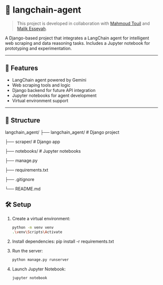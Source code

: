 # 🤖 langchain-agent

> This project is developed in collaboration with [Mahmoud Touil](https://github.com/MahmoudTouil25) and [Malik Esseyah](https://github.com/MalekEssayeh).


A Django-based project that integrates a LangChain agent for intelligent web scraping and data reasoning tasks. Includes a Jupyter notebook for prototyping and experimentation.

---

## 🚀 Features

- LangChain agent powered by Gemini
- Web scraping tools and logic
- Django backend for future API integration
- Jupyter notebooks for agent development
- Virtual environment support

---

## 📁 Structure

langchain_agent/
├── langchain_agent/ # Django project

├── scraper/ # Django app

├── notebooks/ # Jupyter notebooks

├── manage.py

├── requirements.txt

├── .gitignore

└── README.md

## 🛠️ Setup

1. Create a virtual environment:
   ```bash
   python -m venv venv
   .\venv\Scripts\Activate

2. Install dependencies:
    pip install -r requirements.txt

3. Run the server:
     ```bash
     python manage.py runserver

4. Launch Jupyter Notebook:
    ```bash
    jupyter notebook